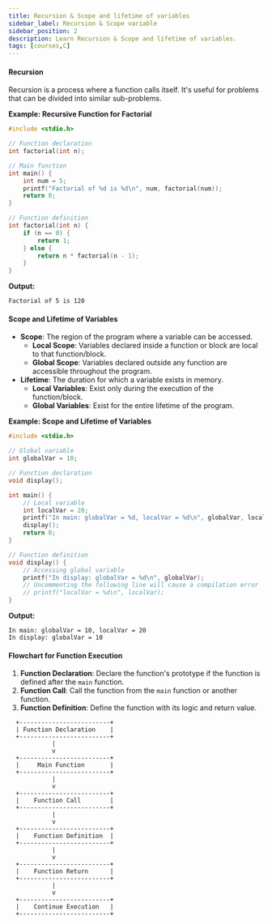 ```yaml
---
title: Recursion & Scope and lifetime of variables
sidebar_label: Recursion & Scope variable
sidebar_position: 2
description: Learn Recursion & Scope and lifetime of variables.
tags: [courses,C] 
---
```


#### Recursion

Recursion is a process where a function calls itself. It's useful for problems that can be divided into similar sub-problems.

**Example: Recursive Function for Factorial**

```c
#include <stdio.h>

// Function declaration
int factorial(int n);

// Main function
int main() {
    int num = 5;
    printf("Factorial of %d is %d\n", num, factorial(num));
    return 0;
}

// Function definition
int factorial(int n) {
    if (n == 0) {
        return 1;
    } else {
        return n * factorial(n - 1);
    }
}
```

**Output:**
```
Factorial of 5 is 120
```

#### Scope and Lifetime of Variables

- **Scope**: The region of the program where a variable can be accessed.
  - **Local Scope**: Variables declared inside a function or block are local to that function/block.
  - **Global Scope**: Variables declared outside any function are accessible throughout the program.
- **Lifetime**: The duration for which a variable exists in memory.
  - **Local Variables**: Exist only during the execution of the function/block.
  - **Global Variables**: Exist for the entire lifetime of the program.

**Example: Scope and Lifetime of Variables**

```c
#include <stdio.h>

// Global variable
int globalVar = 10;

// Function declaration
void display();

int main() {
    // Local variable
    int localVar = 20;
    printf("In main: globalVar = %d, localVar = %d\n", globalVar, localVar);
    display();
    return 0;
}

// Function definition
void display() {
    // Accessing global variable
    printf("In display: globalVar = %d\n", globalVar);
    // Uncommenting the following line will cause a compilation error
    // printf("localVar = %d\n", localVar);
}
```

**Output:**
```
In main: globalVar = 10, localVar = 20
In display: globalVar = 10
```

#### Flowchart for Function Execution

1. **Function Declaration**: Declare the function's prototype if the function is defined after the `main` function.
2. **Function Call**: Call the function from the `main` function or another function.
3. **Function Definition**: Define the function with its logic and return value.

```
  +-------------------------+
  | Function Declaration    |
  +-------------------------+
            |
            v
  +-------------------------+
  |     Main Function       |
  +-------------------------+
            |
            v
  +-------------------------+
  |    Function Call        |
  +-------------------------+
            |
            v
  +-------------------------+
  |    Function Definition  |
  +-------------------------+
            |
            v
  +-------------------------+
  |    Function Return      |
  +-------------------------+
            |
            v
  +-------------------------+
  |    Continue Execution   |
  +-------------------------+
```
